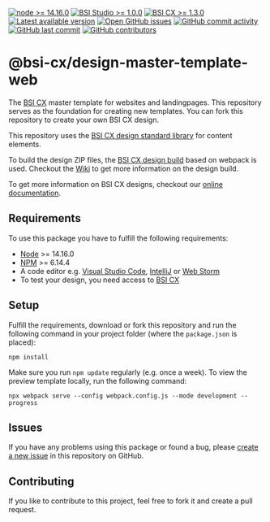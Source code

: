 [![node >= 14.16.0](https://img.shields.io/badge/node-%3E%3D14.16.0-brightgreen)](https://nodejs.org/)
[![BSI Studio >= 1.0.0](https://img.shields.io/badge/BSI%20Studio-%3E%3D1.0.0-brightgreen)](https://www.bsi-software.com/cx)
[![BSI CX >= 1.3.0](https://img.shields.io/badge/BSI%20CX-%3E%3D1.3.0-brightgreen)](https://www.bsi-software.com/cx)
[![Latest available version](https://img.shields.io/github/v/tag/bsi-software/bsi-cx-design-master-template-web?label=npm)](https://github.com/bsi-software/bsi-cx-design-master-template-web/releases)
[![Open GitHub issues](https://img.shields.io/github/issues/bsi-software/bsi-cx-design-master-template-web)](https://github.com/bsi-software/bsi-cx-design-master-template-web/issues)
[![GitHub commit activity](https://img.shields.io/github/commit-activity/w/bsi-software/bsi-cx-design-master-template-web)](https://github.com/bsi-software/bsi-cx-design-master-template-web/commits)
[![GitHub last commit](https://img.shields.io/github/last-commit/bsi-software/bsi-cx-design-master-template-web)](https://github.com/bsi-software/bsi-cx-design-master-template-web/commits)
[![GitHub contributors](https://img.shields.io/github/contributors/bsi-software/bsi-cx-design-master-template-web)](https://github.com/bsi-software/bsi-cx-design-master-template-web/graphs/contributors)


# @bsi-cx/design-master-template-web

The [BSI CX](https://www.bsi-software.com/en/cx) master template for websites and landingpages. This repository serves as the foundation for creating new templates. You can fork this repository to create your own BSI CX design. 

This repository uses the [BSI CX design standard library](https://github.com/bsi-software/bsi-cx-design-standard-library-web) for content elements.

To build the design ZIP files, the [BSI CX design build](https://github.com/bsi-software/bsi-cx-design-build) based on webpack is used. Checkout
the [Wiki](https://github.com/bsi-software/bsi-cx-design-build/wiki) to get more information on the design build. 

To get more information on BSI CX designs, checkout our [online documentation](https://bsi-software.github.io/bsi-cx-docs/).

## Requirements

To use this package you have to fulfill the following requirements:

* [Node](https://nodejs.org/) >= 14.16.0
* [NPM](https://nodejs.org/) >= 6.14.4
* A code editor e.g. [Visual Studio Code](https://code.visualstudio.com/), [IntelliJ](https://www.jetbrains.com/idea/)
  or [Web Storm](https://www.jetbrains.com/webstorm/)
* To test your design, you need access to [BSI CX](https://www.bsi-software.com/cx)

## Setup

Fulfill the requirements, download or fork this repository and run the following command in your project folder (where the `package.json` is placed):

````shell script
npm install
````

Make sure you run `npm update` regularly (e.g. once a week).
To view the preview template locally, run the following command:

````shell script
npx webpack serve --config webpack.config.js --mode development --progress
````


## Issues

If you have any problems using this package or found a bug,
please [create a new issue](https://github.com/bsi-software/bsi-cx-design-master-template-web/issues) in this repository on GitHub.

## Contributing

If you like to contribute to this project, feel free to fork it and create a pull request.